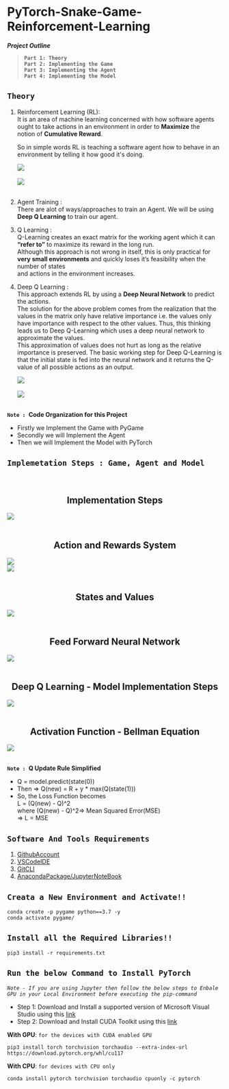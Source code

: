 # PyTorch-Snake-Game-Reinforcement-Learning

***Project Outline***

> **`Part 1: Theory`**<br/>
> **`Part 2: Implementing the Game`**<br/>
> **`Part 3: Implementing the Agent`**<br/>
> **`Part 4: Implementing the Model`**<br/>


## `Theory`

1. Reinforcement Learning (RL):<br/>
    It is an area of machine learning concerned with how software agents ought to take actions in an environment in order to **Maximize** the<br/> notion of **Cumulative Reward**.

    So in simple words RL is teaching a software agent how to behave in an environment by telling it how good it's doing.

    <div>
        <img src="./img/Reinforcement-Learning-in-ML-TV.png"><br/>
        <div><br/>
            <img src="./img/A Typical RL Scenario.png">
        </div>
    </div><br/>

2. Agent Training :<br/>
    There are alot of ways/approaches to train an Agent. We will be using **Deep Q Learning** to train our agent.

3. Q Learning :<br/>
    Q-Learning creates an exact matrix for the working agent which it can **“refer to”** to maximize its reward in the long run.<br/>
    Although this approach is not wrong in itself, this is only practical for **very small environments** and quickly loses it’s feasibility when the number of states<br/> and actions in the environment increases.

4. Deep Q Learning :<br/>
    This approach extends RL by using a **Deep Neural Network** to predict the actions.<br/>
    The solution for the above problem comes from the realization that the values in the matrix only have relative importance 
    i.e. the values only have importance with respect to the other values. Thus, this thinking leads us to Deep Q-Learning which uses a deep neural network to approximate the values.<br/> This approximation of values does not hurt as long as the relative importance is preserved. The basic working step for Deep Q-Learning is that the initial state is fed into the neural network and it returns the Q-value of all possible actions as an output.

    <div>
    <img src="./img/q-learning.png"><br/>
    <div><br/>
        <img src="./img/Deep-Q-Learning.png">
    </div>
    </div><br/>


**`Note : `Code Organization for this Project**
* Firstly we Implement the Game with PyGame
* Secondly we will Implement the Agent
* Then we will Implement the Model with PyTorch

## `Implemetation Steps : Game, Agent and Model `
    
<br/>
    <div>
    <h2 style="text-align:center">Implementation Steps</h2>
    <img src="./img/working-steps-of-Implementation.png"><br/>
    <div><br/>
        <h2 style="text-align:center">Action and Rewards System</h2>
        <img src="./img/action.png"><br/>
        <img src="./img/reward.png"><br/>
    <br/>    
        <h2 style="text-align:center">States and Values</h2>
        <img src="./img/state-values.png"><br/>
    <br/>    
        <h2 style="text-align:center">Feed Forward Neural Network</h2>
        <img src="./img/FFNN-model.png"><br/>
    <br/>
        <h2 style="text-align:center">Deep Q Learning - Model Implementation Steps</h2>
        <img src="./img/DQL-working-steps.png"><br/>
    <br/>
        <h2 style="text-align:center">Activation Function - Bellman Equation</h2>
        <img src="./img/activation-function.png"><br/>
    </div>
    </div>
<br/>

**`Note : `Q Update Rule Simplified**
* Q = model.predict(state(0))
* Then => Q(new) = R + y * max(Q(state(1)))
* So, the Loss Function becomes<br/>
    L = (Q(new) - Q)^2<br/>
    where (Q(new) - Q)^2=> Mean Squared Error(MSE)<br/>
    => L = MSE


## `Software And Tools Requirements`

1. [GithubAccount](https://github.com)
2. [VSCodeIDE](https://code.visualstudio.com/)
3. [GitCLI](https://git-scm.com/downloads)
4. [AnacondaPackage/JupyterNoteBook](https://www.anaconda.com/products/distribution)

## `Creata a New Environment and Activate!!`

```
conda create -p pygame python==3.7 -y
conda activate pygame/
```

## `Install all the Required Libraries!!`

```
pip3 install -r requirements.txt
```

## `Run the below Command to Install PyTorch`

*`Note - If you are using Jupyter then follow the below steps to Enbale GPU in your Local Environment before executing the pip-command`*<br/>

* Step 1: Download and Install a supported version of Microsoft Visual Studio using this [link](https://visualstudio.microsoft.com/thank-you-downloading-visual-studio/?sku=Community&channel=Release&version=VS2022&source=VSLandingPage&cid=2030&passive=false)
* Step 2: Download and Install CUDA Toolkit using this [link](https://developer.nvidia.com/cuda-downloads?)


**With GPU**: `for the devices with CUDA enabled GPU`

```
pip3 install torch torchvision torchaudio --extra-index-url https://download.pytorch.org/whl/cu117
```

**With CPU**: `for devices with CPU only`

```
conda install pytorch torchvision torchaudio cpuonly -c pytorch
```